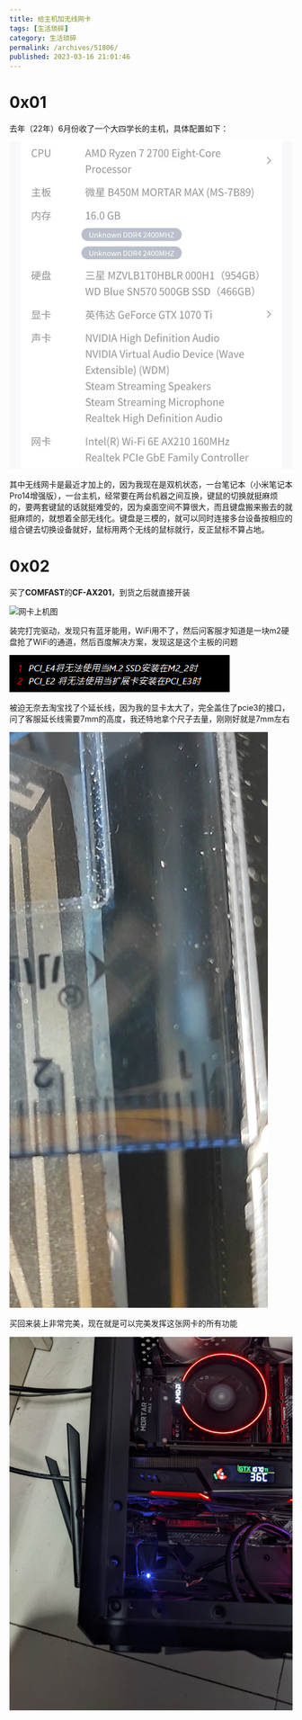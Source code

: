```yaml
---
title: 给主机加无线网卡
tags: [生活琐碎]
category: 生活琐碎
permalink: /archives/51806/
published: 2023-03-16 21:01:46
---
```


 # 0x01 

去年（22年）6月份收了一个大四学长的主机，具体配置如下：

![主机配置](./images/主机配置-1745391651373-11.jpg)

其中无线网卡是最近才加上的，因为我现在是双机状态，一台笔记本（小米笔记本Pro14增强版），一台主机，经常要在两台机器之间互换，键鼠的切换就挺麻烦的，要两套键鼠的话就挺难受的，因为桌面空间不算很大，而且键盘搬来搬去的就挺麻烦的，就想着全部无线化。键盘是三模的，就可以同时连接多台设备按相应的组合键去切换设备就好，鼠标用两个无线的鼠标就行，反正鼠标不算占地。

# 0x02

买了**COMFAST**的**CF-AX201**，到货之后就直接开装

![网卡上机图](./images/image-20230316212254704-1745391651373-12.png)

装完打完驱动，发现只有蓝牙能用，WiFi用不了，然后问客服才知道是一块m2硬盘抢了WiFi的通道，然后百度解决方案，发现这是这个主板的问题

![image-20230316214320098](./images/image-20230316214320098-1745391651374-13.png)

被迫无奈去淘宝找了个延长线，因为我的显卡太大了，完全盖住了pcie3的接口，问了客服延长线需要7mm的高度，我还特地拿个尺子去量，刚刚好就是7mm左右

![img](./images/O1CN01fMAIo12FTYHI6EJgz_!!0-amp-1745391651374-14.jpg)

买回来装上非常完美，现在就是可以完美发挥这张网卡的所有功能

![image-20230316215548830](./images/image-20230316215548830-1745391651374-15.png)
